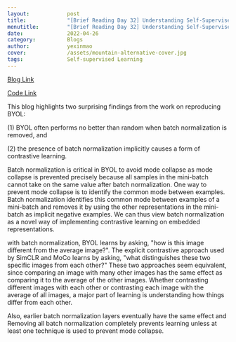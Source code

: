 ```yaml
---
layout:            post
title:             "[Brief Reading Day 32] Understanding Self-Supervised and Contrastive Learning with "Bootstrap Your Own Latent" (BYOL)"
menutitle:         "[Brief Reading Day 32] Understanding Self-Supervised and Contrastive Learning with "Bootstrap Your Own Latent" (BYOL)"
date:              2022-04-26
category:          Blogs
author:            yexinmao
cover:             /assets/mountain-alternative-cover.jpg
tags:              Self-supervised Learning
---
```


[Blog Link](https://generallyintelligent.ai/blog/2020-08-24-understanding-self-supervised-contrastive-learning/)

[Code Link](https://github.com/untitled-ai/self_supervised)

This blog highlights two surprising findings from the work on reproducing BYOL:

(1) BYOL often performs no better than random when batch normalization is removed, and

(2) the presence of batch normalization implicitly causes a form of contrastive learning.

Batch normalization is critical in BYOL to avoid mode collapse as mode collapse is prevented precisely because all samples in the mini-batch cannot take on the same value after batch normalization. One way to prevent mode collapse is to identify the common mode between examples. Batch normalization identifies this common mode between examples of a mini-batch and removes it by using the other representations in the mini-batch as implicit negative examples. We can thus view batch normalization as a novel way of implementing contrastive learning on embedded representations.

with batch normalization, BYOL learns by asking, "how is this image different from the average image?". The explicit contrastive approach used by SimCLR and MoCo learns by asking, "what distinguishes these two specific images from each other?" These two approaches seem equivalent, since comparing an image with many other images has the same effect as comparing it to the average of the other images. Whether contrasting different images with each other or contrasting each image with the average of all images, a major part of learning is understanding how things differ from each other.

Also, earlier batch normalization layers eventually have the same effect and Removing all batch normalization completely prevents learning unless at least one technique is used to prevent mode collapse.
